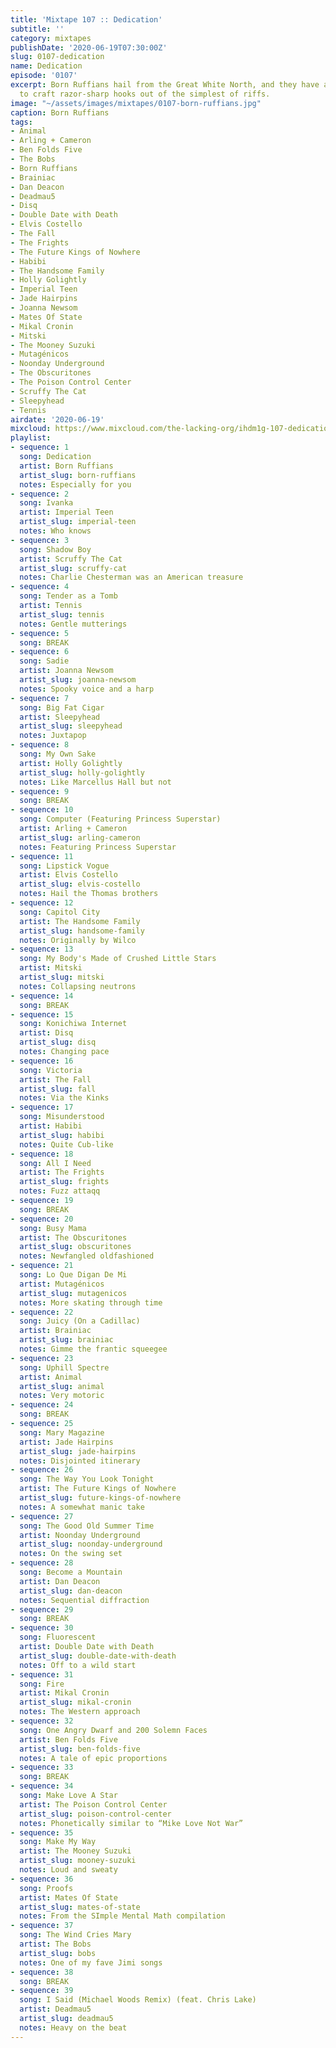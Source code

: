 ```yaml
---
title: 'Mixtape 107 :: Dedication'
subtitle: ''
category: mixtapes
publishDate: '2020-06-19T07:30:00Z'
slug: 0107-dedication
name: Dedication
episode: '0107'
excerpt: Born Ruffians hail from the Great White North, and they have an innate ability
  to craft razor-sharp hooks out of the simplest of riffs.
image: "~/assets/images/mixtapes/0107-born-ruffians.jpg"
caption: Born Ruffians
tags:
- Animal
- Arling + Cameron
- Ben Folds Five
- The Bobs
- Born Ruffians
- Brainiac
- Dan Deacon
- Deadmau5
- Disq
- Double Date with Death
- Elvis Costello
- The Fall
- The Frights
- The Future Kings of Nowhere
- Habibi
- The Handsome Family
- Holly Golightly
- Imperial Teen
- Jade Hairpins
- Joanna Newsom
- Mates Of State
- Mikal Cronin
- Mitski
- The Mooney Suzuki
- Mutagénicos
- Noonday Underground
- The Obscuritones
- The Poison Control Center
- Scruffy The Cat
- Sleepyhead
- Tennis
airdate: '2020-06-19'
mixcloud: https://www.mixcloud.com/the-lacking-org/ihdm1g-107-dedication/
playlist:
- sequence: 1
  song: Dedication
  artist: Born Ruffians
  artist_slug: born-ruffians
  notes: Especially for you
- sequence: 2
  song: Ivanka
  artist: Imperial Teen
  artist_slug: imperial-teen
  notes: Who knows
- sequence: 3
  song: Shadow Boy
  artist: Scruffy The Cat
  artist_slug: scruffy-cat
  notes: Charlie Chesterman was an American treasure
- sequence: 4
  song: Tender as a Tomb
  artist: Tennis
  artist_slug: tennis
  notes: Gentle mutterings
- sequence: 5
  song: BREAK
- sequence: 6
  song: Sadie
  artist: Joanna Newsom
  artist_slug: joanna-newsom
  notes: Spooky voice and a harp
- sequence: 7
  song: Big Fat Cigar
  artist: Sleepyhead
  artist_slug: sleepyhead
  notes: Juxtapop
- sequence: 8
  song: My Own Sake
  artist: Holly Golightly
  artist_slug: holly-golightly
  notes: Like Marcellus Hall but not
- sequence: 9
  song: BREAK
- sequence: 10
  song: Computer (Featuring Princess Superstar)
  artist: Arling + Cameron
  artist_slug: arling-cameron
  notes: Featuring Princess Superstar
- sequence: 11
  song: Lipstick Vogue
  artist: Elvis Costello
  artist_slug: elvis-costello
  notes: Hail the Thomas brothers
- sequence: 12
  song: Capitol City
  artist: The Handsome Family
  artist_slug: handsome-family
  notes: Originally by Wilco
- sequence: 13
  song: My Body's Made of Crushed Little Stars
  artist: Mitski
  artist_slug: mitski
  notes: Collapsing neutrons
- sequence: 14
  song: BREAK
- sequence: 15
  song: Konichiwa Internet
  artist: Disq
  artist_slug: disq
  notes: Changing pace
- sequence: 16
  song: Victoria
  artist: The Fall
  artist_slug: fall
  notes: Via the Kinks
- sequence: 17
  song: Misunderstood
  artist: Habibi
  artist_slug: habibi
  notes: Quite Cub-like
- sequence: 18
  song: All I Need
  artist: The Frights
  artist_slug: frights
  notes: Fuzz attaqq
- sequence: 19
  song: BREAK
- sequence: 20
  song: Busy Mama
  artist: The Obscuritones
  artist_slug: obscuritones
  notes: Newfangled oldfashioned
- sequence: 21
  song: Lo Que Digan De Mi
  artist: Mutagénicos
  artist_slug: mutagenicos
  notes: More skating through time
- sequence: 22
  song: Juicy (On a Cadillac)
  artist: Brainiac
  artist_slug: brainiac
  notes: Gimme the frantic squeegee
- sequence: 23
  song: Uphill Spectre
  artist: Animal
  artist_slug: animal
  notes: Very motoric
- sequence: 24
  song: BREAK
- sequence: 25
  song: Mary Magazine
  artist: Jade Hairpins
  artist_slug: jade-hairpins
  notes: Disjointed itinerary
- sequence: 26
  song: The Way You Look Tonight
  artist: The Future Kings of Nowhere
  artist_slug: future-kings-of-nowhere
  notes: A somewhat manic take
- sequence: 27
  song: The Good Old Summer Time
  artist: Noonday Underground
  artist_slug: noonday-underground
  notes: On the swing set
- sequence: 28
  song: Become a Mountain
  artist: Dan Deacon
  artist_slug: dan-deacon
  notes: Sequential diffraction
- sequence: 29
  song: BREAK
- sequence: 30
  song: Fluorescent
  artist: Double Date with Death
  artist_slug: double-date-with-death
  notes: Off to a wild start
- sequence: 31
  song: Fire
  artist: Mikal Cronin
  artist_slug: mikal-cronin
  notes: The Western approach
- sequence: 32
  song: One Angry Dwarf and 200 Solemn Faces
  artist: Ben Folds Five
  artist_slug: ben-folds-five
  notes: A tale of epic proportions
- sequence: 33
  song: BREAK
- sequence: 34
  song: Make Love A Star
  artist: The Poison Control Center
  artist_slug: poison-control-center
  notes: Phonetically similar to “Mike Love Not War”
- sequence: 35
  song: Make My Way
  artist: The Mooney Suzuki
  artist_slug: mooney-suzuki
  notes: Loud and sweaty
- sequence: 36
  song: Proofs
  artist: Mates Of State
  artist_slug: mates-of-state
  notes: From the SImple Mental Math compilation
- sequence: 37
  song: The Wind Cries Mary
  artist: The Bobs
  artist_slug: bobs
  notes: One of my fave Jimi songs
- sequence: 38
  song: BREAK
- sequence: 39
  song: I Said (Michael Woods Remix) (feat. Chris Lake)
  artist: Deadmau5
  artist_slug: deadmau5
  notes: Heavy on the beat
---
```


